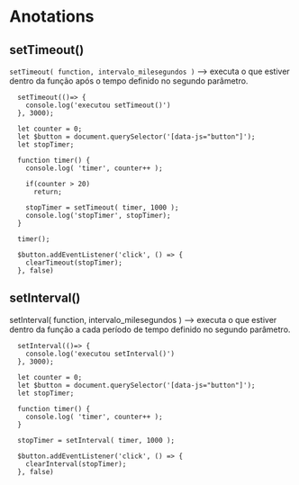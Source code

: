 # 	Anotations

## setTimeout()

`setTimeout( function, intervalo_milesegundos )` --> executa o que estiver dentro da função após o tempo definido no segundo parâmetro.

```JS
  setTimeout(()=> {
    console.log('executou setTimeout()')
  }, 3000);
```

```JS
  let counter = 0;
  let $button = document.querySelector('[data-js="button"]');
  let stopTimer;

  function timer() {
    console.log( 'timer', counter++ );
    
    if(counter > 20) 
      return;

    stopTimer = setTimeout( timer, 1000 );
    console.log('stopTimer', stopTimer);
  }

  timer();

  $button.addEventListener('click', () => {
    clearTimeout(stopTimer);
  }, false)
```

## setInterval()

setInterval( function, intervalo_milesegundos ) --> executa o que estiver dentro da função a cada período de tempo definido no segundo parâmetro.

```JS
  setInterval(()=> {
    console.log('executou setInterval()')
  }, 3000);
```

```JS
  let counter = 0;
  let $button = document.querySelector('[data-js="button"]');
  let stopTimer;

  function timer() {
    console.log( 'timer', counter++ );
  }

  stopTimer = setInterval( timer, 1000 );

  $button.addEventListener('click', () => {
    clearInterval(stopTimer);
  }, false)
```
